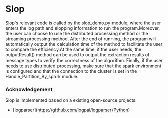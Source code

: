 <p align="center"> </p>


# Slop
Slop's relevant code is called by the slop_demo.py module, where the user enters the log path and slopping information to run the program.Moreover, the user can choose to use the distributed processing method or the streaming processing method. After the end of running, the program will automatically output the calculation time of the method to facilitate the user to compare the efficiency.At the same time, if the user needs, the outputResult() method can be used to output the extraction results of message types to verify the correctness of the algorithm.
Finally, if the user needs to use distributed processing, make sure that the spark environment is configured and that the connection to the cluster is set in the Handle_Partition_By_spark module.

### Acknowledgement
Slop is implemented based on a existing open-source projects:
+ [logparser](https://github.com/logpai/logparser(Python)
